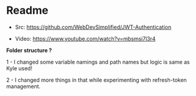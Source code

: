 # Readme 

- Src: https://github.com/WebDevSimplified/JWT-Authentication

- Video: https://www.youtube.com/watch?v=mbsmsi7l3r4


**Folder structure ?**

1 - I changed some variable namings and path names but logic is same as Kyle used!

2 - I changed more things in that while experimenting with refresh-token management.

